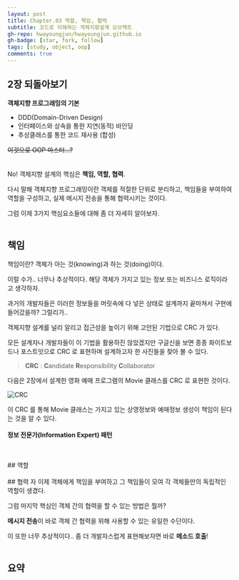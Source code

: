 ```yaml
---
layout: post
title: Chapter.03 역할, 책임, 협력
subtitle: 코드로 이해하는 객체지향설계 오브젝트
gh-repo: hwayoungjun/hwayoungjun.github.io
gh-badge: [star, fork, follow]
tags: [study, object, oop]
comments: true
---
```


## 2장 되돌아보기
**객체지향 프로그래밍의 기본**
- DDD(Domain-Driven Design)
- 인터페이스와 상속을 통한 지연(동적) 바인딩       
- 추상클래스를 통한 코드 재사용 (합성)

~~이것으로 OOP 마스터...?~~
<br>
<br>
<br>
No! 객체지향 설계의 핵심은 **책임, 역할, 협력**.

다시 말해 객체지향 프로그래밍이란
객체를 적절한 단위로 분리하고, 책임들을 부여하여 역할을 구성하고, 실제 메시지 전송을 통해 협력시키는 것이다.

그럼 이제 3가지 핵심요소들에 대해 좀 더 자세히 알아보자.
<br>
<br>
## 책임
책임이란? 객체가 아는 것(knowing)과 하는 것(doing)이다.

이럴 수가.. 너무나 추상적이다. 해당 객체가 가지고 있는 정보 또는 비즈니스 로직이라고 생각하자.

과거의 개발자들은 이러한 정보들을 머릿속에 다 넣은 상태로 설계까지 끝마쳐서 구현에 들어갔을까? 그럴리가..

객체지향 설계를 널리 알리고 접근성을 높이기 위해 고안된 기법으로 CRC 가 있다. 

모든 설계자나 개발자들이 이 기법을 활용하진 않았겠지만 구글신을 보면 종종 화이트보드나 포스트잇으로 CRC 로 표현하며 설계하고자 한 사진들을 찾아 볼 수 있다.

> **CRC** : **C**andidate **R**esponsibility **C**ollaborator

다음은 2장에서 설계한 영화 예매 프로그램의 Movie 클래스를 CRC 로 표현한 것이다.

![CRC](https://hwayoungjun.github.io/img/CRC.png)

이 CRC 를 통해 Movie 클래스는 가지고 있는 상영정보와 예매정보 생성이 책임이 된다는 것을 알 수 있다.
<br>
<br>
**정보 전문가(Information Expert) 패턴**

<br>
<br>
## 역할

<br>
<br>
## 협력
자 이제 객체에게 책임을 부여하고 그 책임들이 모여 각 객체들만의 독립적인 역할이 생겼다. 

그럼 마지막 핵심인 객체 간의 협력을 할 수 있는 방법은 뭘까?

**메시지 전송**이 바로 객체 간 협력을 위해 사용할 수 있는 유일한 수단이다.

이 또한 너무 추상적이다.. 좀 더 개발자스럽게 표현해보자면 바로 **메소드 호출**!
<br>
<br>


## 요약
